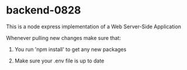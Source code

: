 # backend-0828
This is a node express implementation of a Web Server-Side Application 

Whenever pulling new changes make sure that: 

1) You run 'npm install' to get any new packages

2) Make sure your .env file is up to date
